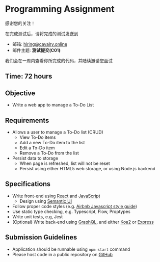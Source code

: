 # Programming Assignment

感谢您的关注！

在完成测试后，请将完成的测试发送到

- 邮箱: hiring@cavalry.online
- 邮件主题: **测试提交(C01)**

我们会在一周内查看你所完成的代码，并陆续邀请您面试

## Time: 72 hours

## Objective

- Write a web app to manage a To-Do List

## Requirements

- Allows a user to manage a To-Do list (CRUD)
  - View To-Do items
  - Add a new To-Do item to the list
  - Edit a To-Do item
  - Remove a To-Do from the list
- Persist data to storage
  - When page is refreshed, list will not be reset
  - Persist using either HTML5 web storage, or using Node.js backend

## Specifications

- Write front-end using [React](https://zh-hans.reactjs.org/docs/getting-started.html) and [JavaScript](https://developer.mozilla.org/zh-CN/docs/Web/JavaScript)
  - Design using [Semantic UI](https://react.semantic-ui.com/)
- Follow proper code styles (e.g. [Airbnb Javascript style guide](https://github.com/lin-123/javascript))
- Use static type checking, e.g. Typescript, Flow, Proptypes
- Write unit tests, e.g, Jest
- (Optional) Write back-end using [GraphQL](https://graphql.cn/learn/), and either [Koa2](https://koajs.com/#introduction) or [Express](http://www.expressjs.com.cn/)

## Submission Guidelines

- Application should be runnable using `npm start` command
- Please host code in a public repository on [GitHub](https://github.com/)
